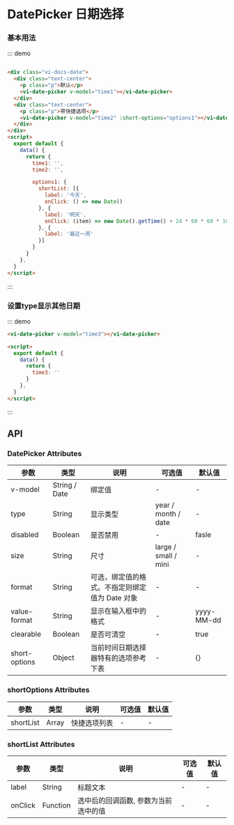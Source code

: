 
<script>
  export default {
    data() {
      return {
        time1: '',
        time2: '',
        time3: '',

        options1: {
          shortList: [{
            label: '今天',
            onClick: () => new Date()
          }, {
            label: '明天',
            onClick: () => new Date().getTime() + 24 * 60 * 60 * 1000
          }, {
            label: '七天前',
            onClick: () => new Date().getTime() - 3600 * 1000 * 24 * 7
          }]
        }
      }
    },
  }
</script>

# DatePicker 日期选择

### 基本用法
::: demo
``` html

<div class="vi-docs-date">
  <div class="text-center">
    <p class="p">默认</p>
    <vi-date-picker v-model="time1"></vi-date-picker>
  </div>
  <div class="text-center">
    <p class="p">带快捷选项</p>
    <vi-date-picker v-model="time2" :short-options="options1"></vi-date-picker>
  </div>
</div>
<script>
  export default {
    data() {
      return {
        time1: '',
        time2: '',

        options1: {
          shortList: [{
            label: '今天',
            onClick: () => new Date()
          }, {
            label: '明天',
            onClick: (item) => new Date().getTime() + 24 * 60 * 60 * 1000
          }, {
            label: '最近一周'
          }]
        }
      }
    },
  }
</script>

```
:::

### 设置type显示其他日期
::: demo
``` html
<vi-date-picker v-model="time3"></vi-date-picker>

<script>
  export default {
    data() {
      return {
        time3: ''
      }
    },
  }
</script>

```
:::

## API
### DatePicker Attributes

|参数|类型|说明|可选值|默认值|
|-|-|-|-|-|
|v-model|String / Date|绑定值|-|-|
|type| String |显示类型|year / month / date  |-|
|disabled|Boolean|是否禁用|-|fasle|
|size|String|尺寸|large / small / mini|-|
|format|String|可选，绑定值的格式。不指定则绑定值为 Date 对象|-|-|
|value-format|String|显示在输入框中的格式|-|yyyy-MM-dd|
|clearable|Boolean|	是否可清空|-|true|
|short-options|Object|	当前时间日期选择器特有的选项参考下表|-|{}|

### shortOptions Attributes
|参数|类型|说明|可选值|默认值|
|-|-|-|-|-|
|shortList|Array|快捷选项列表|-|-|

### shortList Attributes
|参数|类型|说明|可选值|默认值|
|-|-|-|-|-|
|label|String|标题文本|-|-|
|onClick|Function|选中后的回调函数, 参数为当前选中的值|-|-|